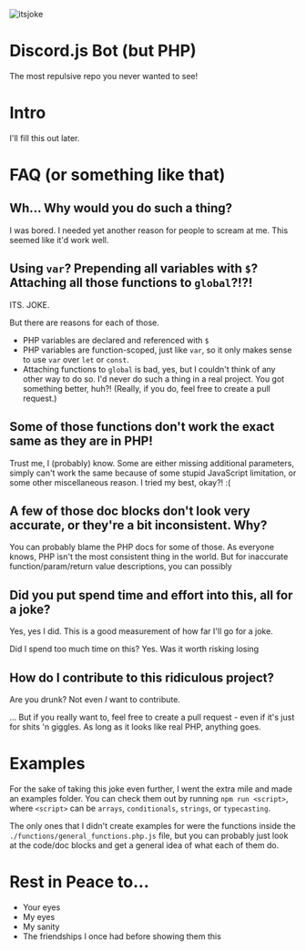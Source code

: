 ![itsjoke](http://i.imgur.com/JN0sMnl.png)

# Discord.js Bot (but PHP)

The most repulsive repo you never wanted to see!

# Intro

I'll fill this out later.

# FAQ (or something like that)

## Wh... Why would you do such a thing?

I was bored. I needed yet another reason for people to scream at me. This seemed like it'd work well.

## Using `var`? Prepending all variables with `$`? Attaching all those functions to `global`?!?!

ITS. JOKE.

But there are reasons for each of those.

* PHP variables are declared and referenced with `$`
* PHP variables are function-scoped, just like `var`, so it only makes sense to use `var` over `let` or `const`.
* Attaching functions to `global` is bad, yes, but I couldn't think of any other way to do so. I'd never do such a thing in a real project. You got something better, huh?! (Really, if you do, feel free to create a pull request.)

## Some of those functions don't work the exact same as they are in PHP!

Trust me, I (probably) know. Some are either missing additional parameters, simply can't work the same because of some stupid JavaScript limitation, or some other miscellaneous reason. I tried my best, okay?! :(

## A few of those doc blocks don't look very accurate, or they're a bit inconsistent. Why?

You can probably blame the PHP docs for some of those. As everyone knows, PHP isn't the most consistent thing in the world. But for inaccurate function/param/return value descriptions, you can possibly

## Did you put spend time and effort into this, all for a joke?

Yes, yes I did. This is a good measurement of how far I'll go for a joke.

Did I spend too much time on this? Yes.
Was it worth risking losing

## How do I contribute to this ridiculous project?

Are you drunk? Not even _I_ want to contribute.

... But if you really want to, feel free to create a pull request - even if it's just for shits 'n giggles. As long as it looks like real PHP, anything goes.

# Examples

For the sake of taking this joke even further, I went the extra mile and made an examples folder. You can check them out by running `npm run <script>`, where `<script>` can be `arrays`, `conditionals`, `strings`, or `typecasting`.

The only ones that I didn't create examples for were the functions inside the `./functions/general_functions.php.js` file, but you can probably just look at the code/doc blocks and get a general idea of what each of them do.

# Rest in Peace to...

* Your eyes
* My eyes
* My sanity
* The friendships I once had before showing them this


